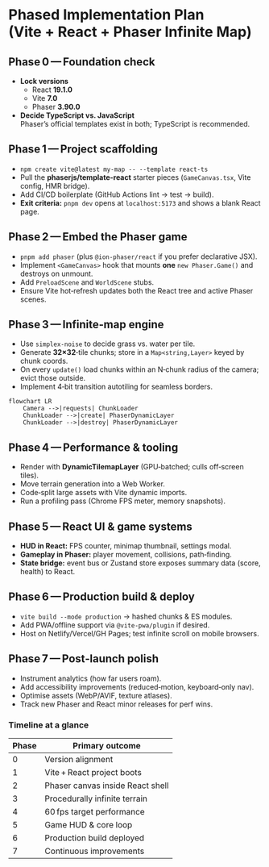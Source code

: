 # Phased Implementation Plan (Vite + React + Phaser Infinite Map)

## Phase 0 — Foundation check
- **Lock versions**
  - React **19.1.0**
  - Vite **7.0**
  - Phaser **3.90.0**
- **Decide TypeScript vs. JavaScript**  
  Phaser’s official templates exist in both; TypeScript is recommended.

## Phase 1 — Project scaffolding
- `npm create vite@latest my-map -- --template react-ts`
- Pull the **phaserjs/template-react** starter pieces (`GameCanvas.tsx`, Vite config, HMR bridge).
- Add CI/CD boilerplate (GitHub Actions lint → test → build).
- **Exit criteria:** `pnpm dev` opens at `localhost:5173` and shows a blank React page.

## Phase 2 — Embed the Phaser game
- `pnpm add phaser` (plus `@ion-phaser/react` if you prefer declarative JSX).
- Implement `<GameCanvas>` hook that mounts **one** `new Phaser.Game()` and destroys on unmount.
- Add `PreloadScene` and `WorldScene` stubs.
- Ensure Vite hot‑refresh updates both the React tree and active Phaser scenes.

## Phase 3 — Infinite‑map engine
- Use `simplex-noise` to decide grass vs. water per tile.
- Generate **32×32**‑tile chunks; store in a `Map<string,Layer>` keyed by chunk coords.
- On every `update()` load chunks within an N‑chunk radius of the camera; evict those outside.
- Implement 4‑bit transition autotiling for seamless borders.

```mermaid
flowchart LR
    Camera -->|requests| ChunkLoader
    ChunkLoader -->|create| PhaserDynamicLayer
    ChunkLoader -->|destroy| PhaserDynamicLayer
```

## Phase 4 — Performance & tooling
- Render with **DynamicTilemapLayer** (GPU‑batched; culls off‑screen tiles).
- Move terrain generation into a Web Worker.
- Code‑split large assets with Vite dynamic imports.
- Run a profiling pass (Chrome FPS meter, memory snapshots).

## Phase 5 — React UI & game systems
- **HUD in React:** FPS counter, minimap thumbnail, settings modal.
- **Gameplay in Phaser:** player movement, collisions, path‑finding.
- **State bridge:** event bus or Zustand store exposes summary data (score, health) to React.

## Phase 6 — Production build & deploy
- `vite build --mode production` → hashed chunks & ES modules.
- Add PWA/offline support via `@vite-pwa/plugin` if desired.
- Host on Netlify/Vercel/GH Pages; test infinite scroll on mobile browsers.

## Phase 7 — Post‑launch polish
- Instrument analytics (how far users roam).
- Add accessibility improvements (reduced‑motion, keyboard‑only nav).
- Optimise assets (WebP/AVIF, texture atlases).
- Track new Phaser and React minor releases for perf wins.

### Timeline at a glance

| Phase | Primary outcome |
|-------|-----------------|
| 0 | Version alignment |
| 1 | Vite + React project boots |
| 2 | Phaser canvas inside React shell |
| 3 | Procedurally infinite terrain |
| 4 | 60 fps target performance |
| 5 | Game HUD & core loop |
| 6 | Production build deployed |
| 7 | Continuous improvements |
